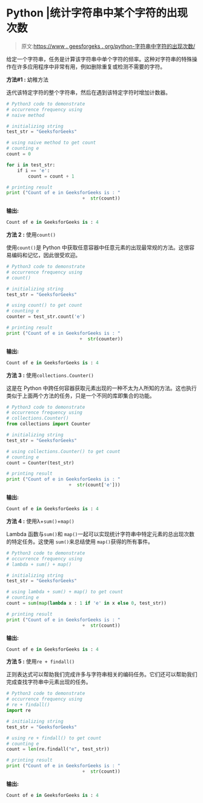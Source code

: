 # Python |统计字符串中某个字符的出现次数

> 原文:[https://www . geesforgeks . org/python-字符串中字符的出现次数/](https://www.geeksforgeeks.org/python-count-occurrences-of-a-character-in-string/)

给定一个字符串，任务是计算该字符串中单个字符的频率。这种对字符串的特殊操作在许多应用程序中非常有用，例如删除重复或检测不需要的字符。

**方法#1 :** 幼稚方法

迭代该特定字符的整个字符串，然后在遇到该特定字符时增加计数器。

```py
# Python3 code to demonstrate 
# occurrence frequency using 
# naive method 

# initializing string 
test_str = "GeeksforGeeks"

# using naive method to get count 
# counting e 
count = 0

for i in test_str:
    if i == 'e':
        count = count + 1

# printing result 
print ("Count of e in GeeksforGeeks is : "
                            +  str(count))
```

**输出:**

```py
Count of e in GeeksforGeeks is : 4
```

**方法 2 :** 使用`count()`

使用`count()`是 Python 中获取任意容器中任意元素的出现最常规的方法。这很容易编码和记忆，因此很受欢迎。

```py
# Python3 code to demonstrate 
# occurrence frequency using 
# count()

# initializing string 
test_str = "GeeksforGeeks"

# using count() to get count 
# counting e 
counter = test_str.count('e')

# printing result 
print ("Count of e in GeeksforGeeks is : "
                           +  str(counter))
```

**输出:**

```py
Count of e in GeeksforGeeks is : 4

```

**方法 3 :** 使用`collections.Counter()`

这是在 Python 中跨任何容器获取元素出现的一种不太为人所知的方法。这也执行类似于上面两个方法的任务，只是一个不同的库即集合的功能。

```py
# Python3 code to demonstrate 
# occurrence frequency using 
# collections.Counter()
from collections import Counter

# initializing string 
test_str = "GeeksforGeeks"

# using collections.Counter() to get count 
# counting e 
count = Counter(test_str)

# printing result 
print ("Count of e in GeeksforGeeks is : "
                       +  str(count['e']))
```

**输出:**

```py
Count of e in GeeksforGeeks is : 4

```

**方法 4 :** 使用λ+`sum()`+`map()`

Lambda 函数与`sum()`和 `map()`一起可以实现统计字符串中特定元素的总出现次数的特定任务。这使用 `sum()`来总结使用 `map()`获得的所有事件。

```py
# Python3 code to demonstrate 
# occurrence frequency using 
# lambda + sum() + map()

# initializing string 
test_str = "GeeksforGeeks"

# using lambda + sum() + map() to get count 
# counting e 
count = sum(map(lambda x : 1 if 'e' in x else 0, test_str))

# printing result 
print ("Count of e in GeeksforGeeks is : "
                            +  str(count))
```

**输出:**

```py
Count of e in GeeksforGeeks is : 4

```

**方法 5 :** 使用`re + findall()`

正则表达式可以帮助我们完成许多与字符串相关的编码任务。它们还可以帮助我们完成查找字符串中元素出现的任务。

```py
# Python3 code to demonstrate 
# occurrence frequency using 
# re + findall()
import re

# initializing string 
test_str = "GeeksforGeeks"

# using re + findall() to get count 
# counting e 
count = len(re.findall("e", test_str))

# printing result 
print ("Count of e in GeeksforGeeks is : "
                            +  str(count))
```

**输出:**

```py
Count of e in GeeksforGeeks is : 4

```